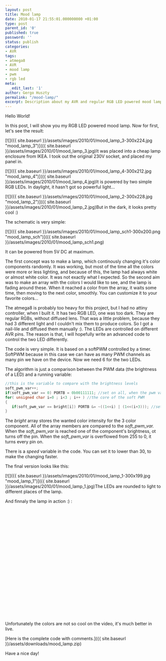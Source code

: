 ```yaml
---
layout: post
title: Mood lamp
date: 2010-01-17 21:55:01.000000000 +01:00
type: post
parent_id: '0'
published: true
password: ''
status: publish
categories:
- AVR
tags:
- atmega8
- AVR
- mood lamp
- pwm
- rgb led
meta:
  _edit_last: '1'
author: Gergo Huszty
permalink: "/mood-lamp/"
excerpt: Description about my AVR and regular RGB LED powered mood lamp
---
```

Hello World!

In this post, I will show you my RGB LED powered mood lamp. Now for first, let's see the result:

[![]({{ site.baseurl }}/assets/images/2010/01/mood_lamp_3-300x224.jpg "mood\_lamp\_3")]({{ site.baseurl }}/assets/images/2010/01/mood_lamp_3.jpg)It was placed into a cheap lamp enclosure from IKEA. I took out the original 230V socket, and placed my panel in.

<!--more-->

[![]({{ site.baseurl }}/assets/images/2010/01/mood_lamp_4-300x212.jpg "mood\_lamp\_4")]({{ site.baseurl }}/assets/images/2010/01/mood_lamp_4.jpg)It is powered by two simple RGB LEDs. In daylight, it hasn't got so powerful light...

[![]({{ site.baseurl }}/assets/images/2010/01/mood_lamp_2-300x228.jpg "mood\_lamp\_2")]({{ site.baseurl }}/assets/images/2010/01/mood_lamp_2.jpg)But in the dark, it looks pretty cool :)

The schematic is very simple:

[![]({{ site.baseurl }}/assets/images/2010/01/mood_lamp_sch1-300x200.png "mood\_lamp\_sch")]({{ site.baseurl }}/assets/images/2010/01/mood_lamp_sch1.png)

It can be powered from 5V DC at maximum.

The first concept was to make a lamp, which continously changing it's color components randomly. It was working, but most of the time all the colors were more or less lighting, and because of this, the lamp had always white or almost white color. It was not exactly what I expected. So the second aim was to make an array with the colors I would like to see, and the lamp is fading around these. When it reached a color from the array, it waits some time, then moving to the next color, smoothly. You can customize it to your favorite colors...

The atmega8 is probably too heavy for this project, but I had no attiny controller, when I built it. It has two RGB LED, one was too dark. They are regular RGBs, without diffused lens. That was a little problem, because they had 3 different light and I couldn't mix them to produce colors. So I got a nail-lile and diffused them manually :). The LEDs are controlled on different AVR pins. The reason is that, I will hopefully write an advanced code to control the two LED differently.

The code is very simple. It is based on a softPWM controlled by a timer. SoftPWM because in this case we can have as many PWM channels as many pin we have on the device. Now we need 6 for the two LEDs.

The algorithm is just a comparison between the PWM data (the brightness of a LED) and a running variable:

```c
//this is the variable to compare with the brightness levels
soft_pwm_var++;
if(soft_pwm_var == 0) PORTB = 0b00111111; //set on all, when the pwm variable is overflowing
for( unsigned char i=0 ; i<3 ; i++ ) //the core of the soft PWM
{
   if(soft_pwm_var == bright[i]) PORTB &= ~((1<<i) | (1<<(i+3))); //set off both LED's color component based on it's brightness level
}
```

The _bright_ array stores the wanted color intensity for the 3 color component. All of the array members are compared to the _soft\_pwm\_var._ When the _soft\_pwm\_var_ is reached one of the component's brightness, ot turns off the pin. When the _soft\_pwm\_var_ is overflowed from 255 to 0, it turns every pin on.

There is a _speed_ variable in the code. You can set it to lower than 30, to make the changing faster.

The final version looks like this:

[![]({{ site.baseurl }}/assets/images/2010/01/mood_lamp_1-300x199.jpg "mood\_lamp\_1")]({{ site.baseurl }}/assets/images/2010/01/mood_lamp_1.jpg)The LEDs are rounded to light to different places of the lamp.

And finnaly the lamp in action :) :

<object width="425" height="350" classid="clsid:d27cdb6e-ae6d-11cf-96b8-444553540000" codebase="http://download.macromedia.com/pub/shockwave/cabs/flash/swflash.cab#version=6,0,40,0"><param name="src" value="http://www.youtube.com/v/n0oD0vT_o0U">
<embed width="425" height="350" type="application/x-shockwave-flash" src="http://www.youtube.com/v/n0oD0vT_o0U"></embed></object>

Unfortunately the colors are not so cool on the video, it's much better in live.

[Here is the complete code with comments.]({{ site.baseurl }}/assets/downloads/mood_lamp.zip)

Have a nice day!

